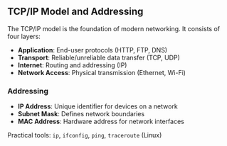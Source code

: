 ## TCP/IP Model and Addressing

The TCP/IP model is the foundation of modern networking. It consists of four layers:
- **Application**: End-user protocols (HTTP, FTP, DNS)
- **Transport**: Reliable/unreliable data transfer (TCP, UDP)
- **Internet**: Routing and addressing (IP)
- **Network Access**: Physical transmission (Ethernet, Wi-Fi)

### Addressing
- **IP Address**: Unique identifier for devices on a network
- **Subnet Mask**: Defines network boundaries
- **MAC Address**: Hardware address for network interfaces

Practical tools: `ip`, `ifconfig`, `ping`, `traceroute` (Linux)
